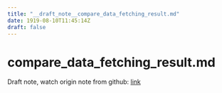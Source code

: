 ```yaml
---
title: "__draft_note__compare_data_fetching_result.md"
date: 1919-08-10T11:45:14Z
draft: false
---
```


# compare_data_fetching_result.md

Draft note, watch origin note from github: [link](https:/github.com/tinghaolai/just-random-note/blob/master/db/mysql/compare_data_fetching_result.md)